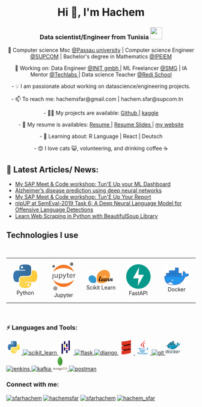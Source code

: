 <h1 align="center">Hi 👋, I'm Hachem</h1>
<h3 align="center">Data scientist/Engineer from Tunisia <img src="https://njq-ip.com/wp-content/uploads/2014/256/Tunisia-Flag.png" width="32px" height="32px"/></h3>


<p align="center">
    🎯 Computer science Msc <a href="https://www.uni-passau.de/en/">@Passau university</a> | Computer science Engineer <a href="http://www.supcom.mincom.tn/Fr/accueil_46_3">@SUPCOM</a> | Bachelor's degree in Mathematics <a href="https://ipeiem.rnu.tn/">@IPEIEM </a>
</p>

<p align="center">
🔭 Working on: Data Engineer <a href="https://init-software.de/"> @INIT gmbh </a> |  ML Freelancer <a href="https://www.socialmediaguys.de/">@SMG</a> | IA Mentor <a href="https://techlabs.org/"> @Techlabs </a> | Data science Teacher  <a href="https://www.redi-school.org/"> @Redi School </a> </p> 

<p align="center">
- 💡 I am passionate about working on datascience/engineering projects.
 
</p>

<p align="center">
- 📫 To reach me: hachemsfar@gmail.com | hachem.sfar@supcom.tn <a target="_blank" href="https://www.linkedin.com/in/hachemsfar/"><img src="https://cdn-icons-png.flaticon.com/512/174/174857.png" width="16px" height="16px" /></a>
</p>

<p align="center">
- 👨‍💻 My projects are available: <a href="https://github.com/hachemsfar"> Github </a> |  <a href="https://www.kaggle.com/hachemsfar"> kaggle </a>
</p>

<p align="center">
- 📄 My resume is availables: <a href="https://github.com/hachemsfar/hachemsfar.github.io/blob/master/Hachem%20SFAR_Resume.pdf"> Resume </a> |  <a href="https://github.com/hachemsfar/hachemsfar.github.io/blob/master/Hachem%20SFAR_Resume_Slides.pdf"> Resume Slides </a> | <a href="https://hachemsfar.github.io/"> my website </a> 
</p>


<p align="center">
- 🌱 Learning about: R Language | React | Deutsch
</p> 

<p align="center">
- 😍 I love cats 😺, volunteering, and drinking coffee ☕
</p>

## 💬 Latest Articles/ News:
  - [My SAP Meet & Code workshop: Tun'E Up your ML Dashboard](https://meet-and-code.org/de/de/event-show/8436)
 -  [Alzheimer’s disease prediction using deep neural networks](https://techlabs-aachen.medium.com/alzheimers-disease-prediction-using-deep-neural-networks-123ce34aa86c)
  - [My SAP Meet & Code workshop: Tun'E Up Your Report](https://www.meet-and-code.org/de/de/event-show/6748)
 - [nlpUP at SemEval-2019 Task 6: A Deep Neural Language Model for Offensive Language Detections](https://aclanthology.org/S19-2127/)
 - [Learn Web Scraping in Python with BeautifulSoup Library](https://www.udemy.com/course/web-scraping-python-bs/)
##  Technologies I use 

<br>

<div align="center">
    <table align="center">
        <tr>
            <td align="center" width="140" height="112.43">
                <img src="./assets/icons/python.jpeg" width="65px"/>
                <br /> Python
            </td>
            <td align="center" width="140" height="112.43">
                <img src="./assets/icons/jupyter.png" width="65px"/>
                <br /> Jupyter
            </td>
            <td align="center" width="140" height="112.43">
                <img src="./assets/icons/scikitlearn.png" width="65px"/>
                <br /> Scikit Learn
            </td>
            <td align="center" width="140" height="112.43">
                <img src="./assets/icons/fastapi.png" width="65px"/>
                <br /> FastAPI
            </td>
            <td align="center" width="140" height="112.43">
                <img src="./assets/icons/docker.png" width="65px"/>
                <br /> Docker
            </td>
        </tr>
    </table>
</div>

<br>



<h3 align="left">⚡ Languages and Tools:</h3>
<p align="left"> <a href="https://www.python.org" target="_blank" rel="noreferrer"> <img src="https://raw.githubusercontent.com/devicons/devicon/master/icons/python/python-original.svg" alt="python" width="40" height="40"/> </a>  <a href="https://scikit-learn.org/" target="_blank" rel="noreferrer"> <img src="https://upload.wikimedia.org/wikipedia/commons/0/05/Scikit_learn_logo_small.svg" alt="scikit_learn" width="40" height="40"/> </a> <a href="https://pandas.pydata.org/" target="_blank" rel="noreferrer"> <img src="https://raw.githubusercontent.com/devicons/devicon/2ae2a900d2f041da66e950e4d48052658d850630/icons/pandas/pandas-original.svg" alt="pandas" width="40" height="40"/> </a>  <a href="https://flask.palletsprojects.com/" target="_blank" rel="noreferrer"> <img src="https://www.vectorlogo.zone/logos/pocoo_flask/pocoo_flask-icon.svg" alt="flask" width="40" height="40"/> </a> <a href="https://www.djangoproject.com/" target="_blank" rel="noreferrer"> <img src="https://cdn.worldvectorlogo.com/logos/django.svg" alt="django" width="40" height="40"/> </a> <a href="https://www.scala-lang.org" target="_blank" rel="noreferrer"> <img src="https://raw.githubusercontent.com/devicons/devicon/master/icons/scala/scala-original.svg" alt="scala" width="40" height="40"/> </a>  <a href="https://www.java.com" target="_blank" rel="noreferrer"> <img src="https://raw.githubusercontent.com/devicons/devicon/master/icons/java/java-original.svg" alt="java" width="40" height="40"/> </a> <a href="https://www.docker.com/" target="_blank" rel="noreferrer">  <a href="https://git-scm.com/" target="_blank" rel="noreferrer"> <img src="https://www.vectorlogo.zone/logos/git-scm/git-scm-icon.svg" alt="git" width="40" height="40"/> </a> <img src="https://raw.githubusercontent.com/devicons/devicon/master/icons/docker/docker-original-wordmark.svg" alt="docker" width="40" height="40"/> </a>   <a href="https://www.jenkins.io" target="_blank" rel="noreferrer"> <img src="https://www.vectorlogo.zone/logos/jenkins/jenkins-icon.svg" alt="jenkins" width="40" height="40"/> </a> <a href="https://kafka.apache.org/" target="_blank" rel="noreferrer"> <img src="https://www.vectorlogo.zone/logos/apache_kafka/apache_kafka-icon.svg" alt="kafka" width="40" height="40"/> </a> <a href="https://www.mongodb.com/" target="_blank" rel="noreferrer"> <img src="https://raw.githubusercontent.com/devicons/devicon/master/icons/mongodb/mongodb-original-wordmark.svg" alt="mongodb" width="40" height="40"/> </a>  <a href="https://postman.com" target="_blank" rel="noreferrer"> <img src="https://www.vectorlogo.zone/logos/getpostman/getpostman-icon.svg" alt="postman" width="40" height="40"/> </a>  </p>


<h3 align="left">Connect with me:</h3>
<p align="left">
<a href="https://linkedin.com/in/sfarhachem" target="blank"><img align="center" src="https://raw.githubusercontent.com/rahuldkjain/github-profile-readme-generator/master/src/images/icons/Social/linked-in-alt.svg" alt="sfarhachem" height="30" width="40" /></a>
<a href="https://kaggle.com/hachemsfar" target="blank"><img align="center" src="https://raw.githubusercontent.com/rahuldkjain/github-profile-readme-generator/master/src/images/icons/Social/kaggle.svg" alt="hachemsfar" height="30" width="40" /></a>
<a href="https://fb.com/sfarhachem" target="blank"><img align="center" src="https://raw.githubusercontent.com/rahuldkjain/github-profile-readme-generator/master/src/images/icons/Social/facebook.svg" alt="sfarhachem" height="30" width="40" /></a>
<a href="https://www.hackerrank.com/hachem_sfar" target="blank"><img align="center" src="https://raw.githubusercontent.com/rahuldkjain/github-profile-readme-generator/master/src/images/icons/Social/hackerrank.svg" alt="hachem_sfar" height="30" width="40" /></a>
</p>
